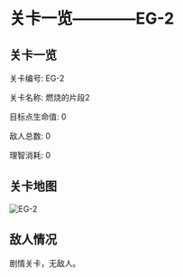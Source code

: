 # 关卡一览————EG-2


## 关卡一览

关卡编号: EG-2

关卡名称: 燃烧的片段2

目标点生命值: 0

敌人总数: 0

理智消耗: 0


## 关卡地图
![EG-2](./oprMap/EG-2.png)

## 敌人情况

剧情关卡，无敌人。

